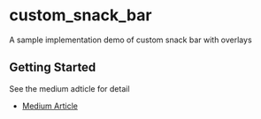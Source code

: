 # custom_snack_bar

A sample implementation demo of custom snack bar with overlays

## Getting Started


See the medium adticle for detail

- [Medium Article](https://docs.flutter.dev/get-started/codelab)
